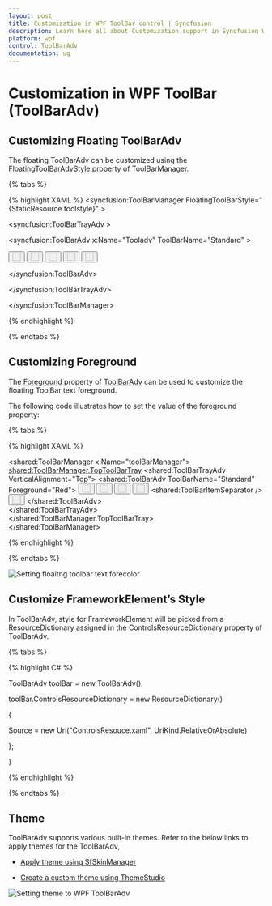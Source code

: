 ```yaml
---
layout: post
title: Customization in WPF ToolBar control | Syncfusion
description: Learn here all about Customization support in Syncfusion WPF ToolBar (ToolBarAdv) control, its elements and more.
platform: wpf
control: ToolBarAdv
documentation: ug
---
```


# Customization in WPF ToolBar (ToolBarAdv)

## Customizing Floating ToolBarAdv

The floating ToolBarAdv can be customized using the FloatingToolBarAdvStyle property of ToolBarManager.

{% tabs %}

{% highlight XAML %}
<syncfusion:ToolBarManager FloatingToolBarStyle="{StaticResource toolstyle}" >

<syncfusion:ToolBarTrayAdv  >

<syncfusion:ToolBarAdv x:Name="Tooladv" ToolBarName="Standard"      >

<Button syncfusion:ToolBarAdv.Icon="Images\NewDocumentHS.png" >

<Image Source="Images\NewDocumentHS.png" Width="16" Height="16"/>

</Button>

<Button>

<Image Source="Images\openHS.png" Width="16" Height="16" />

</Button>

<Button>

<Image Source="Images\InsertPictureHS.png" Width="16" Height="16" syncfusion:ToolBarAdv.IsAvailable="False"/>

</Button>

<Button>

<Image Source="Images\InsertHyperlinkHS.png" Width="16" Height="16"/>

</Button>

<Button>

<Image Source="Images\TableHS.png" Width="16" Height="16"/>

</Button>

</syncfusion:ToolBarAdv>

</syncfusion:ToolBarTrayAdv>

</syncfusion:ToolBarManager>



{% endhighlight %}

{% endtabs %}

## Customizing Foreground

The [Foreground](https://learn.microsoft.com/en-us/dotnet/api/system.windows.controls.control.foreground?view=windowsdesktop-7.0) property of [ToolBarAdv](https://help.syncfusion.com/cr/wpf/Syncfusion.Windows.Tools.Controls.ToolBarAdv.html) can be used to customize the floating ToolBar text foreground.

The following code illustrates how to set the value of the foreground property:

{% tabs %}

{% highlight XAML %}

   <shared:ToolBarManager x:Name="toolBarManager">
        <shared:ToolBarManager.TopToolBarTray>
            <shared:ToolBarTrayAdv VerticalAlignment="Top">
                <shared:ToolBarAdv ToolBarName="Standard" Foreground="Red">
                    <Button shared:ToolBarAdv.Label="New Document" Height="22" Width="22" shared:ToolBarAdv.Icon="Images/NewDocumentHS.png" ToolTip="New">
                        <Image Source="Images/NewDocumentHS.png" Width="16" Height="16" />
                    </Button>
                    <Button  shared:ToolBarAdv.Label="Open Document" Height="22" Width="22" shared:ToolBarAdv.Icon="Images/openHS.png" ToolTip="Open">
                        <Image Source="Images/openHS.png"  Width="16" Height="16"/>
                    </Button>
                    <Button  shared:ToolBarAdv.Label="Save Document" Height="22" Width="22" shared:ToolBarAdv.Icon="Images/saveHS.png" ToolTip="Save">
                        <Image Source="Images/saveHS.png"  Width="16" Height="16"/>
                    </Button>
                    <Button  shared:ToolBarAdv.Label="Save Document" Height="22" Width="22" shared:ToolBarAdv.Icon="Images/saveAllHS.png" ToolTip="SaveAll">
                        <Image Source="Images/saveAllHS.png"  Width="16" Height="16"/>
                    </Button>
                    <shared:ToolBarItemSeparator  />
                    <Button  shared:ToolBarAdv.Label="Print Document"  Height="22" Width="22" shared:ToolBarAdv.Icon="Images/PrintHS.png" ToolTip="Print">
                        <Image Source="Images/PrintHS.png"  Width="16" Height="16"/>
                    </Button>
                </shared:ToolBarAdv>                   
            </shared:ToolBarTrayAdv>                
        </shared:ToolBarManager.TopToolBarTray>          
    </shared:ToolBarManager>

{% endhighlight %}

{% endtabs %}

![Setting floaitng toolbar text forecolor](Getting-Started-images/Floating-ToolBar-Forecolor.png)

## Customize FrameworkElement’s Style

In ToolBarAdv, style for FrameworkElement will be picked from a ResourceDictionary assigned in the ControlsResourceDictionary property of ToolBarAdv.

{% tabs %}

{% highlight C# %}

ToolBarAdv toolBar = new ToolBarAdv();

toolBar.ControlsResourceDictionary = new ResourceDictionary()

{

Source = new Uri("ControlsResouce.xaml", UriKind.RelativeOrAbsolute)

};

}



{% endhighlight %}

{% endtabs %}

## Theme

ToolBarAdv supports various built-in themes. Refer to the below links to apply themes for the ToolBarAdv,

  * [Apply theme using SfSkinManager](https://help.syncfusion.com/wpf/themes/skin-manager)
	
  * [Create a custom theme using ThemeStudio](https://help.syncfusion.com/wpf/themes/theme-studio#creating-custom-theme)

  ![Setting theme to WPF ToolBarAdv](Getting-Started-images/Theme.png)

